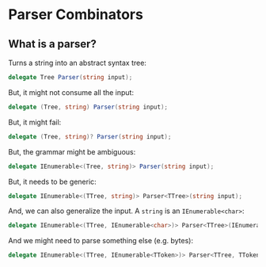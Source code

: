 # Parser Combinators

## What is a parser?

Turns a string into an abstract syntax tree:

```cs
delegate Tree Parser(string input);
```

But, it might not consume all the input:

```cs
delegate (Tree, string) Parser(string input);
```

But, it might fail:

```cs
delegate (Tree, string)? Parser(string input);
```

But, the grammar might be ambiguous:

```cs
delegate IEnumerable<(Tree, string)> Parser(string input);
```

But, it needs to be generic:

```cs
delegate IEnumerable<(TTree, string)> Parser<TTree>(string input);
```

And, we can also generalize the input. A `string` is an `IEnumerable<char>`:

```cs
delegate IEnumerable<(TTree, IEnumerable<char>)> Parser<TTree>(IEnumerable<char> input);
```

And we might need to parse something else (e.g. bytes):

```cs
delegate IEnumerable<(TTree, IEnumerable<TToken>)> Parser<TTree, TToken>(IEnumerable<TToken> input);
```
